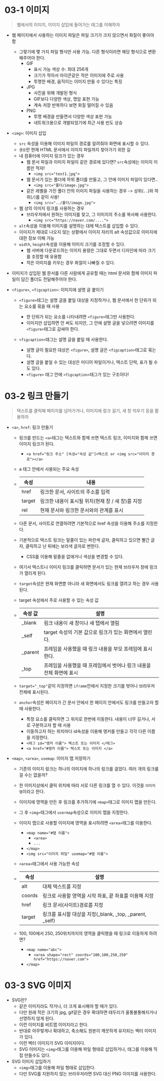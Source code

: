 # 03-1 이미지

> 웹에서의 이미지, 이미지 삽입에 들어가는 태그를 이해하자

- 웹 페이지에서 사용하는 이미지 파일은 파일 크기가 크지 않으면서 화질이 좋아야 함

  - 그렇기에 몇 가지 파일 형식만 사용 가능. 다른 형식이라면 해당 형식으로 변환해주어야 한다.
    - GIF
      - 표시 가능 색상 수: 최대 256개
      - 크기가 작아서 아이콘같은 작은 이미지에 주로 사용
      - 투명한 배경, 움직이는 이미지 만들 수 있다는 특징
    - JPG
      - 사진을 위해 개발된 형식
      - GIF보다 다양한 색상, 명암 표현 가능
      - 계속 저장 반복하다 보면 화질 떨어질 수 있음
    - PNG
      - 투명 배경을 만들면서 다양한 색상 표현 가능
      - 네트워크용으로 개발되었기에 최근 사용 빈도 상승

- `<img>`: 이미지 삽입

  - `src` 속성을 이용해 이미지 파일의 경로를 알려줘야 화면에 표시할 수 있다.
  - `경로`란 현재 HTML 문서에서 이미지 파일까지 찾아가기 위한 길
  - 내 컴퓨터에 이미지 링크가 있는 경우
    - 웹 문서 파일과 이미지 파일이 같은 경로에 있다면? `src`속성에는 이미지 이름만 적자!
      - `<img src="test1.jpg">`
    - 웹 문서가 있는 폴더에 하위 폴더를 만들고, 그 안에 이미지 파일이 있다면..
      - `<img src="폴더/image.jpg">`
    - 같은 레벨을 가진 폴더 안의 이미지 파일을 사용하는 경우 -> 상위(`..`)와 하위(`/`)를 같이 사용!
      - `<img src="../폴더/image.jpg">`
  - 웹 상의 이미지 링크를 사용하는 경우
    - 브라우저에서 원하는 이미지를 찾고, 그 이미지의 주소를 복사해 사용한다.
      - `<img src="https://naver.com/....">`
  - `alt`속성을 이용해 이미지를 설명하는 대체 텍스트를 삽입할 수 있다.
  - 이미지가 제대로 나오지 않는 상황에서 이미지 자리의 alt 속성값으로 이미지에 대한 정보 이해 가능
  - `width`, `height`속성을 이용해 이미지 크기를 조정할 수 있다.
    - 웹 서버에 다운로드하는 이미지 용량은 그대로 두면서 디자인에 따라 크기를 조정할 때 유용함
    - 작은 이미지를 키우는 경우 화질이 나빠질 수 있다.

- 이미지가 삽입된 웹 문서를 다른 사람에게 공유할 때는 html 문서와 함께 이미지 파일이 담긴 폴더도 전달해주어야 한다. 

- `<figure>`, `<figcaption>`: 이미지에 설명 글 붙이기

  - `<figure>`태그는 설명 글을 붙일 대상을 지정하거나, 웹 문서에서 한 단위가 되는 요소를 묶을 때 사용

    - 한 단위가 되는 요소를 나타내려면 `<figure>`태그만 사용한다.
    - 이미지만 삽입하면 안 써도 되지만, 그 안에 설명 글을 넣으려면 이미지를 `<figure>`태그로 감싸야 한다.

  - `<figcaption>`태그는 설명 글을 붙일 때 사용한다.

    - 설명 글이 필요한 대상은 `<figure>`, 설명 글은 `<figcaption>`태그로 묶는다.
    - 설명 글을 붙일 수 있는 대상은 미디어 파일이거나, 텍스트 단락, 표가 될 수도 있다.
    -  `<figure>` 태그 안에 `<figcaption>`태그가 있는 구조이다!

    

# 03-2 링크 만들기

> 텍스트를 클릭해 페이지를 넘어가거나, 이미지에 링크 걸기, 새 창 띄우기 등을 활용하자

- `<a>`, `href`: 링크 만들기

  - 링크를 만드는 `<a>`태그는 텍스트와 함께 쓰면 텍스트 링크, 이미지와 함께 쓰면 이미지 링크가 된다.

    - `<a href="링크 주소" [속성="속성 값"]>텍스트 or <img src="이미지 경로"></a>`

  - a 태그 안에서 사용되는 주요 속성

  - | 속성 | 내용       |
    | --- | ----      |
    | href | 링크한 문서, 사이트의 주소를 입력 |
    | target | 링크한 내용이 표시될 위치(현재 창 / 새 창)를 지정 |
    | rel | 현재 문서와 링크한 문서와의 관계를 표시 |
    
  - 다른 문서, 사이트로 연결하려면 기본적으로 href 속성을 이용해 주소를 지정한다.

  - 기본적으로 텍스트 링크는 밑줄이 있는 파란색 글자, 클릭하고 있으면 빨간 글자, 클릭하고 난 뒤에는 보라색 글자로 변한다.

    - CSS를 이용해 밑줄을 없애거나 색상을 변경할 수 있다. 

  - 여기서 텍스트나 이미지 링크를 클릭하면 문서가 있는 현재 브라우저 창에 링크가 열리게 된다.

  - `target`속성은 현재 화면뿐 아니라 새 화면에서도 링크를 열려고 하는 경우 사용된다.

  - target 속성에서 주로 사용할 수 있는 속성 값

  - | 속성 값 | 설명                                                         |
    | ------- | ------------------------------------------------------------ |
    | _blank  | 링크 내용이 새 창이나 새 탭에서 열림                         |
    | _self   | target 속성의 기본 값으로 링크가 있는 화면에서 열린다.       |
    | _parent | 프레임을 사용했을 때 링크 내용을 부모 프레임에 표시한다.     |
    | _top    | 프레임을 사용했을 때 프레임에서 벗어나 링크 내용을 전체 화면에 표시 |

  - `target="_top"`같이 지정하면 `iframe`안에서 지정한 크기를 벗어나 브라우저 전체에 표시된다.

  - `anchor`속성은 페이지가 긴 문서 안에서 한 페이지 안에서도 링크를 만들고자 할 때 사용한다.

    - 특정 요소를 클릭하면 그 위치로 한번에 이동한다. 내용이 너무 길거나, 서로 구분하고자 할 때 사용
    - 이동하고자 하는 위치마다 id속성을 이용해 앵커를 만들고 각각 다른 이름을 지정한다.
    - `<태그 id="앵커 이름"> 텍스트 또는 이미지 </태그>`
    - `<a href="#앵커 이름"> 텍스트 또는 이미지 </a>`

- `<map>`, `<area>`, `usemap`: 이미지 맵 저장하기

  - 기존의 이미지 링크는 하나의 이미지에 하나의 링크를 걸었다. 여러 개의 링크를 걸 수는 없을까?

  - 한 이미지상에서 클릭 위치에 따라 서로 다른 링크를 열 수 있다. 이것을 `이미지 맵`이라고 한다.

  - 이미지에 영역을 만든 후 링크를 추가하기에 `<map>`태그로 이미지 맵을 만든다.

  - 그 후 `<img>`태그에서 `usermap`속성으로 이미지 맵을 지정한다.

  - 이미지 맵으로 사용할 이미지에 영역을 표시하려면 `<area>`태그를 이용한다.

    - `<map name="#맵 이름">`
      - `<area>`
      - `...`
    - `</map>`
    - `<img src="이미지 파일" usemap="#맵 이름">`

  - `<area>`태그에서 사용 가능한 속성

  - | 속성   | 설명                                                    |
    | ------ | ------------------------------------------------------- |
    | alt    | 대체 텍스트를 지정                                      |
    | coords | 링크로 사용할 영역을 시작 좌표, 끝 좌표를 이용해 지정   |
    | href   | 링크 문서(사이트)경로를 지정                            |
    | target | 링크를 표시할 대상을 지정(_blank, _top, _parent, _self) |

  - 100, 100에서 250, 250위치까지의 영역을 클릭했을 때 링크로 이동하게 하려면?

    - `<map name="abc">`
      - `<area shape="rect" coords="100,100,250,250" href="https://naver.com">`
    - `</map>`



# 03-3 SVG 이미지

- SVG란?
  - 같은 이미지라도 작거나, 더 크게 표시해야 할 때가 있다.
  - 다만 원래 작은 크기의 jpg, gif같은 경우 확대하면 테두리가 울퉁불퉁해지거나 선명하지 않게 된다.
  - 이런 이미지를 비트맵 이미지라고 한다.
  - 반대로 아무렇게나 확대하고, 축소해도 원본이 깨끗하게 유지되는 벡터 이미지가 있다.
  - 이런 벡터 이미지가 SVG 이미지이다.
  - SVG 이미지는 `<img>`태그를 이용해 파일 형태로 삽입하거나, 태그를 이용해 직접 만들수도 있다.
- SVG 이미지 삽입하기
  -  `<img>`태그를 이용해 파일 형태로 삽입한다.
  - 다만 SVG를 지원하지 않는 브라우저라면 SVG 대신 PNG 이미지를 사용한다.
